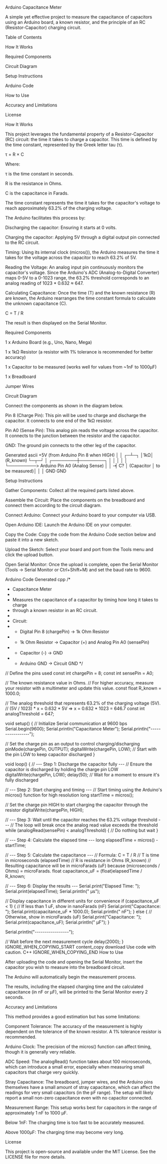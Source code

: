 
Arduino Capacitance Meter

A simple yet effective project to measure the capacitance of capacitors using an Arduino board, a known resistor, and the principle of an RC (Resistor-Capacitor) charging circuit.

<!-- You can replace this with your own GIF or image -->

Table of Contents

How It Works

Required Components

Circuit Diagram

Setup Instructions

Arduino Code

How to Use

Accuracy and Limitations

License

How It Works

This project leverages the fundamental property of a Resistor-Capacitor (RC) circuit: the time it takes to charge a capacitor. This time is defined by the time constant, represented by the Greek letter tau (τ).

τ = R × C

Where:

τ is the time constant in seconds.

R is the resistance in Ohms.

C is the capacitance in Farads.

The time constant represents the time it takes for the capacitor's voltage to reach approximately 63.2% of the charging voltage.

The Arduino facilitates this process by:

Discharging the capacitor: Ensuring it starts at 0 volts.

Charging the capacitor: Applying 5V through a digital output pin connected to the RC circuit.

Timing: Using its internal clock (micros()), the Arduino measures the time it takes for the voltage across the capacitor to reach 63.2% of 5V.

Reading the Voltage: An analog input pin continuously monitors the capacitor's voltage. Since the Arduino's ADC (Analog-to-Digital Converter) maps 0-5V to a 0-1023 range, the 63.2% threshold corresponds to an analog reading of 1023 * 0.632 ≈ 647.

Calculating Capacitance: Once the time (T) and the known resistance (R) are known, the Arduino rearranges the time constant formula to calculate the unknown capacitance (C).

C = T / R

The result is then displayed on the Serial Monitor.

Required Components

1 x Arduino Board (e.g., Uno, Nano, Mega)

1 x 1kΩ Resistor (a resistor with 1% tolerance is recommended for better accuracy)

1 x Capacitor to be measured (works well for values from ~1nF to 1000µF)

1 x Breadboard

Jumper Wires

Circuit Diagram

Connect the components as shown in the diagram below.

Pin 8 (Charge Pin): This pin will be used to charge and discharge the capacitor. It connects to one end of the 1kΩ resistor.

Pin A0 (Sense Pin): This analog pin reads the voltage across the capacitor. It connects to the junction between the resistor and the capacitor.

GND: The ground pin connects to the other leg of the capacitor.

Generated ascii
+5V (from Arduino Pin 8 when HIGH)
                │
                │
              ┌─┴─┐
              │1kΩ│  (R_known)
              └─┬─┘
                │
       ┌────────┼────────┐
       │        │        │
       │        │        └─────────> Arduino Pin A0 (Analog Sense)
       │        │
      -┥ C?     │
   (Capacitor   │
 to be measured)│
       │        │
      GND      GND

Setup Instructions

Gather Components: Collect all the required parts listed above.

Assemble the Circuit: Place the components on the breadboard and connect them according to the circuit diagram.

Connect Arduino: Connect your Arduino board to your computer via USB.

Open Arduino IDE: Launch the Arduino IDE on your computer.

Copy the Code: Copy the code from the Arduino Code section below and paste it into a new sketch.

Upload the Sketch: Select your board and port from the Tools menu and click the upload button.

Open Serial Monitor: Once the upload is complete, open the Serial Monitor (Tools -> Serial Monitor or Ctrl+Shift+M) and set the baud rate to 9600.

Arduino Code
Generated cpp
/*
 * Capacitance Meter
 * 
 * Measures the capacitance of a capacitor by timing how long it takes to charge
 * through a known resistor in an RC circuit.
 * 
 * Circuit:
 * - Digital Pin 8 (chargePin) -> 1k Ohm Resistor
 * - 1k Ohm Resistor -> Capacitor (+) and Analog Pin A0 (sensePin)
 * - Capacitor (-) -> GND
 * - Arduino GND -> Circuit GND
 */

// Define the pins used
const int chargePin = 8;
const int sensePin = A0;

// The known resistance value in Ohms.
// For higher accuracy, measure your resistor with a multimeter and update this value.
const float R_known = 1000.0;

// The analog threshold that represents 63.2% of the charging voltage (5V).
// (5V / 1023) * x = 0.632 * 5V => x = 0.632 * 1023 = 646.7
const int analogThreshold = 647;

void setup() {
  // Initialize Serial communication at 9600 bps
  Serial.begin(9600);
  Serial.println("Capacitance Meter");
  Serial.println("-----------------");

  // Set the charge pin as an output to control charging/discharging
  pinMode(chargePin, OUTPUT);
  digitalWrite(chargePin, LOW); // Start with the pin LOW to keep capacitor discharged
}

void loop() {
  // --- Step 1: Discharge the capacitor fully ---
  // Ensure the capacitor is discharged by holding the charge pin LOW
  digitalWrite(chargePin, LOW);
  delay(50); // Wait for a moment to ensure it's fully discharged

  // --- Step 2: Start charging and timing ---
  // Start timing using the Arduino's micros() function for high resolution
  long startTime = micros();

  // Set the charge pin HIGH to start charging the capacitor through the resistor
  digitalWrite(chargePin, HIGH);

  // --- Step 3: Wait until the capacitor reaches the 63.2% voltage threshold ---
  // The loop will break once the analog read value exceeds the threshold
  while (analogRead(sensePin) < analogThreshold) {
    // Do nothing but wait
  }

  // --- Step 4: Calculate the elapsed time ---
  long elapsedTime = micros() - startTime;

  // --- Step 5: Calculate the capacitance ---
  // Formula: C = T / R
  // T is time in microseconds (elapsedTime)
  // R is resistance in Ohms (R_known)
  // Resulting capacitance will be in microFarads (uF) because (microseconds / Ohms) = microFarads.
  float capacitance_uF = (float)elapsedTime / R_known;

  // --- Step 6: Display the results ---
  Serial.print("Elapsed Time: ");
  Serial.print(elapsedTime);
  Serial.println(" µs");

  // Display capacitance in different units for convenience
  if (capacitance_uF < 1) {
    // If less than 1 uF, show in nanoFarads (nF)
    Serial.print("Capacitance: ");
    Serial.print(capacitance_uF * 1000.0);
    Serial.println(" nF");
  } else {
    // Otherwise, show in microFarads (uF)
    Serial.print("Capacitance: ");
    Serial.print(capacitance_uF);
    Serial.println(" µF");
  }

  Serial.println("-----------------");
  
  // Wait before the next measurement cycle
  delay(2000); 
}
IGNORE_WHEN_COPYING_START
content_copy
download
Use code with caution.
C++
IGNORE_WHEN_COPYING_END
How to Use

After uploading the code and opening the Serial Monitor, insert the capacitor you wish to measure into the breadboard circuit.

The Arduino will automatically begin the measurement process.

The results, including the elapsed charging time and the calculated capacitance (in nF or µF), will be printed to the Serial Monitor every 2 seconds.

Accuracy and Limitations

This method provides a good estimation but has some limitations:

Component Tolerance: The accuracy of the measurement is highly dependent on the tolerance of the known resistor. A 1% tolerance resistor is recommended.

Arduino Clock: The precision of the micros() function can affect timing, though it is generally very reliable.

ADC Speed: The analogRead() function takes about 100 microseconds, which can introduce a small error, especially when measuring small capacitors that charge very quickly.

Stray Capacitance: The breadboard, jumper wires, and the Arduino pins themselves have a small amount of stray capacitance, which can affect the readings for very small capacitors (in the pF range). The setup will likely report a small non-zero capacitance even with no capacitor connected.

Measurement Range: This setup works best for capacitors in the range of approximately 1 nF to 1000 µF.

Below 1nF: The charging time is too fast to be accurately measured.

Above 1000µF: The charging time may become very long.

License

This project is open-source and available under the MIT License. See the LICENSE file for more details.
